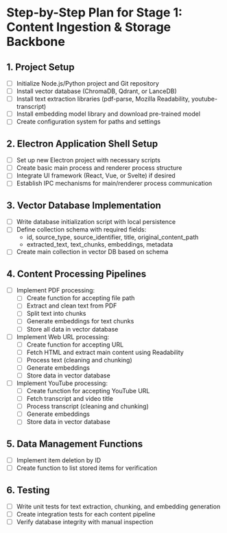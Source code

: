 # Step-by-Step Plan for Stage 1: Content Ingestion & Storage Backbone

## 1. Project Setup
- [ ] Initialize Node.js/Python project and Git repository
- [ ] Install vector database (ChromaDB, Qdrant, or LanceDB)
- [ ] Install text extraction libraries (pdf-parse, Mozilla Readability, youtube-transcript)
- [ ] Install embedding model library and download pre-trained model
- [ ] Create configuration system for paths and settings

## 2. Electron Application Shell Setup
- [ ] Set up new Electron project with necessary scripts
- [ ] Create basic main process and renderer process structure
- [ ] Integrate UI framework (React, Vue, or Svelte) if desired
- [ ] Establish IPC mechanisms for main/renderer process communication

## 3. Vector Database Implementation
- [ ] Write database initialization script with local persistence
- [ ] Define collection schema with required fields:
  - id, source_type, source_identifier, title, original_content_path
  - extracted_text, text_chunks, embeddings, metadata
- [ ] Create main collection in vector DB based on schema

## 4. Content Processing Pipelines
- [ ] Implement PDF processing:
  - [ ] Create function for accepting file path
  - [ ] Extract and clean text from PDF
  - [ ] Split text into chunks
  - [ ] Generate embeddings for text chunks
  - [ ] Store all data in vector database

- [ ] Implement Web URL processing:
  - [ ] Create function for accepting URL
  - [ ] Fetch HTML and extract main content using Readability
  - [ ] Process text (cleaning and chunking)
  - [ ] Generate embeddings
  - [ ] Store data in vector database

- [ ] Implement YouTube processing:
  - [ ] Create function for accepting YouTube URL
  - [ ] Fetch transcript and video title
  - [ ] Process transcript (cleaning and chunking)
  - [ ] Generate embeddings
  - [ ] Store data in vector database

## 5. Data Management Functions
- [ ] Implement item deletion by ID
- [ ] Create function to list stored items for verification

## 6. Testing
- [ ] Write unit tests for text extraction, chunking, and embedding generation
- [ ] Create integration tests for each content pipeline
- [ ] Verify database integrity with manual inspection
